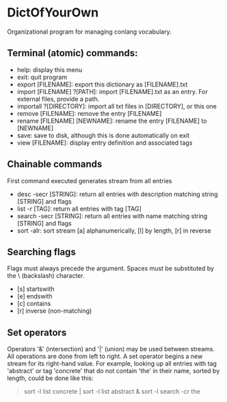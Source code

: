 
# DictOfYourOwn
Organizational program for managing conlang vocabulary.

## Terminal (atomic) commands:
- help: display this menu
- exit: quit program
- export [FILENAME]: export this dictionary as [FILENAME].txt
- import [FILENAME] ?[PATH]: import [FILENAME].txt as an entry. For external files, provide a path.
- importall ?[DIRECTORY]: import all txt files in [DIRECTORY], or this one
- remove [FILENAME]: remove the entry [FILENAME]
- rename [FILENAME] [NEWNAME]: rename the entry [FILENAME] to [NEWNAME]
- save: save to disk, although this is done automatically on exit
- view [FILENAME]: display entry definition and associated tags

## Chainable commands
First command executed generates stream from all entries
- desc -secr [STRING]: return all entries with description matching string [STRING] and flags
- list -r [TAG]: return all entries with tag [TAG]
- search -secr [STRING]: return all entries with name matching string [STRING] and flags
- sort -alr: sort stream [a] alphanumerically, [l] by length, [r] in reverse

## Searching flags
Flags must always precede the argument. Spaces must be substituted by the \ (backslash) character.
- [s] startswith
- [e] endswith
- [c] contains
- [r] inverse (non-matching)

## Set operators
Operators '&' (intersection) and '|' (union) may be used between streams.
All operations are done from left to right. A set operator begins a new stream for
its right-hand value. For example, looking up all entries with tag 'abstract' or tag
'concrete' that do not contain 'the' in their name, sorted by length, could be done like this:
>sort -l list concrete | sort -l list abstract & sort -l search -cr the
